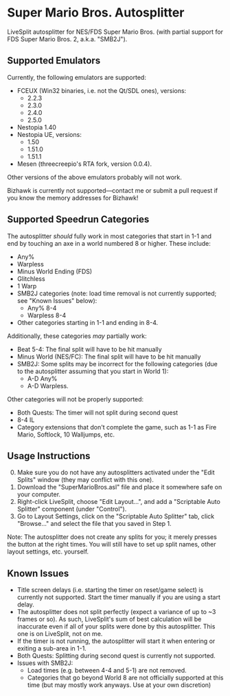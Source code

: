 # Super Mario Bros. Autosplitter
LiveSplit autosplitter for NES/FDS Super Mario Bros. (with partial support for FDS Super Mario Bros. 2, a.k.a. "SMB2J").

## Supported Emulators
Currently, the following emulators are supported:
- FCEUX (Win32 binaries, i.e. not the Qt/SDL ones), versions:
  * 2.2.3
  * 2.3.0
  * 2.4.0
  * 2.5.0
- Nestopia 1.40
- Nestopia UE, versions:
  * 1.50
  * 1.51.0
  * 1.51.1
- Mesen (threecreepio's RTA fork, version 0.0.4).

Other versions of the above emulators probably will not work.

Bizhawk is currently not supported—contact me or submit a pull request if you know the memory addresses for Bizhawk!

## Supported Speedrun Categories
The autosplitter *should* fully work in most categories that start in 1-1 and end by touching an axe in a world numbered 8 or higher.
These include:
- Any%
- Warpless
- Minus World Ending (FDS)
- Glitchless
- 1 Warp
- SMB2J categories (note: load time removal is not currently supported; see "Known Issues" below):
  * Any% 8-4
  * Warpless 8-4
- Other categories starting in 1-1 and ending in 8-4.

Additionally, these categories *may* partially work:
- Beat 5-4: The final split will have to be hit manually
- Minus World (NES/FC): The final split will have to be hit manually
- SMB2J: Some splits may be incorrect for the following categories (due to the autosplitter assuming that you start in World 1):
  * A-D Any%
  * A-D Warpless.

Other categories will not be properly supported:
- Both Quests: The timer will not split during second quest
- 8-4 IL
- Category extensions that don't complete the game, such as 1-1 as Fire Mario, Softlock, 10 Walljumps, etc.

## Usage Instructions
0. Make sure you do not have any autosplitters activated under the "Edit Splits" window (they may conflict with this one).
1. Download the "SuperMarioBros.asl" file and place it somewhere safe on your computer.
2. Right-click LiveSplit, choose "Edit Layout...", and add a "Scriptable Auto Splitter" component (under "Control").
3. Go to Layout Settings, click on the "Scriptable Auto Splitter" tab, click "Browse..." and select the file that you saved in Step 1.

Note: The autosplitter does not create any splits for you; it merely presses the button at the right times.
You will still have to set up split names, other layout settings, etc. yourself.

## Known Issues

- Title screen delays (i.e. starting the timer on reset/game select) is currently not supported. Start the timer manually if you are using a start delay.
- The autosplitter does not split perfectly (expect a variance of up to ~3 frames or so). As such, LiveSplit's sum of best calculation will be inaccurate even if all of your splits were done by this autosplitter. This one is on LiveSplit, not on me.
- If the timer is not running, the autosplitter will start it when entering or exiting a sub-area in 1-1.
- Both Quests: Splitting during second quest is currently not supported.
- Issues with SMB2J:
  * Load times (e.g. between 4-4 and 5-1) are not removed.
  * Categories that go beyond World 8 are not officially supported at this time (but may mostly work anyways. Use at your own discretion)

